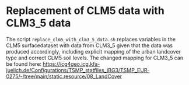 # Replacement of CLM5 data with CLM3_5 data

The script `replace_clm5_with_clm3_5_data.sh` replaces variables in the CLM5 surfacedataset with data from CLM3_5 given that the data was produced accordingly, including explicit mapping of the urban landcover type and correct CLM5 soil levels.
The changed mapping for CLM3_5 can be found here:
https://icg4geo.icg.kfa-juelich.de/Configurations/TSMP_statfiles_IBG3/TSMP_EUR-0275/-/tree/main/static.resource/08_LandCover


